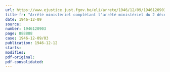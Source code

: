 ```yaml
---
url: https://www.ejustice.just.fgov.be/eli/arrete/1946/12/09/1946120903/justel
title-fr: "Arrêté ministériel complétant l'arrêté ministériel du 2 décembre 1946, concernant le rationnement des denrées alimentaires"
date: 1946-12-09
source:
number: 1946120903
page: 888888
case: 1946-12-09/03
publication: 1946-12-12
starts:
modifies:
pdf-original:
pdf-consolidated:
---
```


